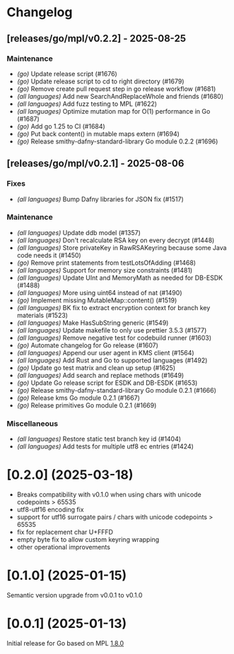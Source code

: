 # Changelog

## [releases/go/mpl/v0.2.2] - 2025-08-25

### Maintenance

- _(go)_ Update release script (#1676)
- _(go)_ Update release script to cd to right directory (#1679)
- _(go)_ Remove create pull request step in go release workflow (#1681)
- _(all languages)_ Add new SearchAndReplaceWhole and friends (#1680)
- _(all languages)_ Add fuzz testing to MPL (#1622)
- _(all languages)_ Optimize mutation map for O(1) performance in Go (#1687)
- _(go)_ Add go 1.25 to CI (#1684)
- _(go)_ Put back content() in mutable maps extern (#1694)
- _(go)_ Release smithy-dafny-standard-library Go module 0.2.2 (#1696)

## [releases/go/mpl/v0.2.1] - 2025-08-06

### Fixes

- _(all languages)_ Bump Dafny libraries for JSON fix (#1517)

### Maintenance

- _(all languages)_ Update ddb model (#1357)
- _(all languages)_ Don't recalculate RSA key on every decrypt (#1448)
- _(all languages)_ Store privateKey in RawRSAKeyring because some Java code needs it (#1450)
- _(go)_ Remove print statements from testLotsOfAdding (#1468)
- _(all languages)_ Support for memory size constraints (#1481)
- _(all languages)_ Update UInt and MemoryMath as needed for DB-ESDK (#1488)
- _(all languages)_ More using uint64 instead of nat (#1490)
- _(go)_ Implement missing MutableMap::content() (#1519)
- _(all languages)_ BK fix to extract encryption context for branch key materials (#1523)
- _(all languages)_ Make HasSubString generic (#1549)
- _(all languages)_ Update makefile to only use prettier 3.5.3 (#1577)
- _(all languages)_ Remove negative test for codebuild runner (#1603)
- _(go)_ Automate changelog for Go release (#1607)
- _(all languages)_ Append our user agent in KMS client (#1564)
- _(all languages)_ Add Rust and Go to supported languages (#1492)
- _(go)_ Update go test matrix and clean up setup (#1625)
- _(all languages)_ Add search and replace methods (#1649)
- _(go)_ Update Go release script for ESDK and DB-ESDK (#1653)
- _(go)_ Release smithy-dafny-standard-library Go module 0.2.1 (#1666)
- _(go)_ Release kms Go module 0.2.1 (#1667)
- _(go)_ Release primitives Go module 0.2.1 (#1669)

### Miscellaneous

- _(all languages)_ Restore static test branch key id (#1404)
- _(all languages)_ Add tests for multiple utf8 ec entries (#1424)

# [0.2.0] (2025-03-18)

- Breaks compatibility with v0.1.0 when using chars with unicode codepoints > 65535
- utf8-utf16 encoding fix
- support for utf16 surrogate pairs / chars with unicode codepoints > 65535
- fix for replacement char U+FFFD
- empty byte fix to allow custom keyring wrapping
- other operational improvements

# [0.1.0] (2025-01-15)

Semantic version upgrade from v0.0.1 to v0.1.0

# [0.0.1] (2025-01-13)

Initial release for Go based on MPL [1.8.0](../../../CHANGELOG.md)
